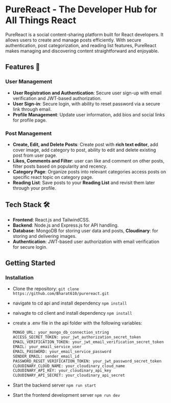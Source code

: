 # PureReact - The Developer Hub for All Things React

PureReact is a social content-sharing platform built for React developers. It allows users to create and manage posts efficiently. With secure authentication, post categorization, and reading list features, PureReact makes managing and discovering content straightforward and enjoyable.


## Features 🚀

### User Management
- **User Registration and Authentication**: Secure user sign-up with email verification and JWT-based authorization.
- **User Sign-in**: Secure login, with ability to reset password via a secure link through email.
- **Profile Management**: Update user information, add bios and social links for profile page.

### Post Management
- **Create, Edit, and Delete Posts**: Create post with **rich text editor**, add cover image, add category to post, ability to edit and delete existing post from user page.
- **Likes, Comments and Filter**: user can like and comment on other posts, filter posts based on popularity and recency.
- **Category Page**: Organize posts into relevant categories access posts on specific react topic on category page.
- **Reading List**: Save posts to your **Reading List** and revisit them later through your profile.


## Tech Stack 🛠️
- **Frontend**: React.js and TailwindCSS.
- **Backend**: Node.js and Express.js for API handling.
- **Database**: MongoDB for storing user data and posts, **Cloudinary**: for storing and delivering images.
- **Authentication**: JWT-based user authorization with email verification for secure login.


## Getting Started

### Installation
  - Clone the repository: `git clone https://github.com/Bharat610/purereact.git`
  - navigate to cd api and install dependency `npm install`
  - naivagte to cd client and install dependency `npm install`
  - create a .env file in the api folder with the following variables:

    ```bash
    MONGO_URL: your_mongo_db_connection_string
    ACCESS_SECRET_TOKEN: your_jwt_authorization_secret_token
    EMAIL_VERIFICATION_TOKEN: your_jwt_email_verification_secret_token
    EMAIL: your_email_service_user
    EMAIL_PASSWORD: your_email_service_password
    SENDER_EMAIL: sender_email_id
    PASSWORD_RESET_VERIFICATION_TOKEN: your_jwt_password_secret_token
    CLOUDINARY_CLOUD_NAME: your_cloudinary_cloud_name
    CLOUDINARY_API_KEY: your_cloudinary_api_key
    CLOUDINARY_API_SECRET: your_cloudinary_api_secret
    ```

  - Start the backend server `npm run start`
  - Start the frontend development server `npm run dev`
